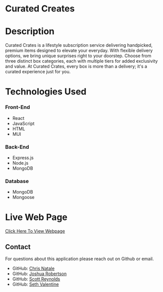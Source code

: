 # Curated Creates

# Description

Curated Crates is a lifestyle subscription service delivering handpicked, premium items designed to elevate your everyday. With flexible delivery options, we bring unique surprises right to your doorstep. Choose from three distinct box categories, each with multiple tiers for added exclusivity and value. At Curated Crates, every box is more than a delivery; it's a curated experience just for you.

# Technologies Used

### Front-End
- React
- JavaScript
- HTML
- MUI

### Back-End
- Express.js
- Node.js
- MongoDB

### Database

- MongoDB
- Mongoose


# Live Web Page

[Click Here To View Webpage](https://curated-crates.onrender.com/)

## Contact

For questions about this application please reach out on Github or email.

- GitHub: [Chris Natale](https://github.com/natale565)
- GitHub: [Joshua Robertson](https://github.com/JMRobertson89)
- GitHub: [Scott Reynolds](https://github.com/scottreynolds6294)
- GitHub: [Seth Valentine](https://github.com/Sethav123)

